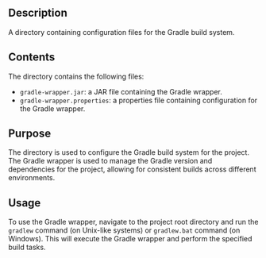## Description

A directory containing configuration files for the Gradle build system.


## Contents

The directory contains the following files:

* `gradle-wrapper.jar`: a JAR file containing the Gradle wrapper.
* `gradle-wrapper.properties`: a properties file containing configuration for the Gradle wrapper.


## Purpose

The directory is used to configure the Gradle build system for the project. The Gradle wrapper is used to manage the Gradle version and dependencies for the project, allowing for consistent builds across different environments.


## Usage

To use the Gradle wrapper, navigate to the project root directory and run the `gradlew` command (on Unix-like systems) or `gradlew.bat` command (on Windows). This will execute the Gradle wrapper and perform the specified build tasks.



